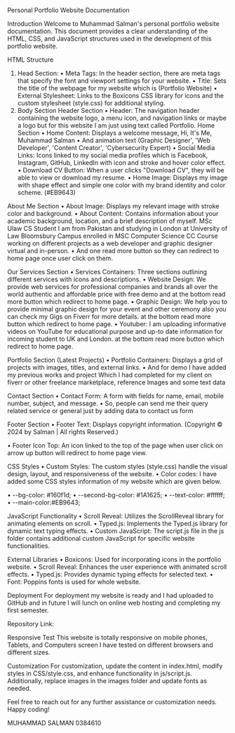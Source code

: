 Personal Portfolio Website Documentation


Introduction
Welcome to Muhammad Salman's personal portfolio website documentation.
This document provides a clear understanding of the HTML, CSS, and JavaScript structures used in the development of this portfolio website.

HTML Structure

1.	Head Section: 
•	Meta Tags: In the header section, there are meta tags that specify the font and viewport settings for your website.
•	Title: Sets the title of the webpage for my website which is (Portfolio Website)
•	External Stylesheet: Links to the Boxicons CSS library for icons and the custom stylesheet (style.css) for additional styling.
2.	Body Section
Header Section
•	Header: The navigation header containing the website logo, a menu icon, and navigation links or maybe a logo but for this website I am just using text called Portfolio.
Home Section
•	Home Content: Displays a welcome message, Hi, It's Me, Muhammad Salman
•	And animation text (Graphic Designer', 'Web Developer', 'Content Creator', 'Cybersecurity Expert)
•	Social Media Links: Icons linked to my social media profiles which is Facebook, Instagram, GitHub, LinkedIn with icon and stroke and hover color effect.
•	Download CV Button: When a user clicks "Download CV", they will be able to view or download my resume.
•	Home Image: Displays my image with shape effect and simple one color with my brand identity and color scheme. (#EB9643)


About Me Section
•	About Image: Displays my relevant image with stroke color and background.
•	About Content: Contains information about your academic background, location, and a brief description of myself.
MSc Ulaw CS Student
I am from Pakistan and studying in London at University of Law Bloomsbury Campus enrolled in MSC Computer Science CC Course working on different projects as a web developer and graphic designer virtual and in-person.
•	And one read more button so they can redirect to home page once user click on them.

Our Services Section
•	Services Containers: Three sections outlining different services with icons and descriptions.
•	Website Design: We provide web services for professional companies and brands all over the world authentic and affordable price with free demo and at the bottom read more button which redirect to home page.
•	Graphic Design: We help you to provide minimal graphic design for your event and other ceremony also you can check my Gigs on Fiverr for more details. at the bottom read more button which redirect to home page.
•	Youtuber: I am uploading informative videos on YouTube for educational purpose and up-to date information for incoming student to UK and London. at the bottom read more button which redirect to home page.

Portfolio Section (Latest Projects)
•	Portfolio Containers: Displays a grid of projects with images, titles, and external links.
•	And for demo I have added my previous works and project Which I had completed for my client on fiverr or other freelance marketplace, reference Images and some text data

Contact Section
•	Contact Form: A form with fields for name, email, mobile number, subject, and message.
•	So, people can send me their query related service or general just by adding data to contact us form

Footer Section
•	Footer Text: Displays copyright information.
 (Copyright © 2024 by Salman | All rights Reserved.)

•	Footer Icon Top: An icon linked to the top of the page when user click on arrow up button will redirect to home page view.

CSS Styles
•	Custom Styles: The custom styles (style.css) handle the visual design, layout, and responsiveness of the website.
•	Color codes: I have added some CSS styles information of my website which are given below.

•	--bg-color: #160f1d;
•	    --second-bg-color: #1A1625;
•	    --text-color: #ffffff;
•	    --main-color:#EB9643;



JavaScript Functionality
•	Scroll Reveal: Utilizes the ScrollReveal library for animating elements on scroll.
•	Typed.js: Implements the Typed.js library for dynamic text typing effects.
•	Custom JavaScript: The script.js file in the js folder contains additional custom JavaScript for specific website functionalities.

External Libraries
•	Boxicons: Used for incorporating icons in the portfolio website.
•	Scroll Reveal: Enhances the user experience with animated scroll effects.
•	Typed.js: Provides dynamic typing effects for selected text.
•	Font: Poppins fonts is used for whole website.



Deployment
For deployment my website is ready and I had uploaded to GitHub and in future I will lunch on online web hosting and completing my first semester.

Repository Link: 

Responsive Test
This website is totally responsive on mobile phones, Tablets, and Computers screen
I have tested on different browsers and different sizes. 

Customization
For customization, update the content in index.html, modify styles in CSS/style.css, and enhance functionality in js/script.js. Additionally, replace images in the images folder and update fonts as needed.

Feel free to reach out for any further assistance or customization needs. Happy coding!

MUHAMMAD SALMAN
0384610

